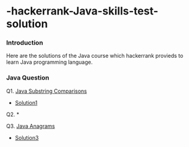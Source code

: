 # -hackerrank-Java-skills-test-solution

### Introduction
Here are the solutions of the Java course which hackerrank provieds to learn Java programming language.

### Java Question
Q1. [Java Substring Comparisons](https://www.hackerrank.com/challenges/java-string-compare/problem?isFullScreen=true)
* [Solution1](https://github.com/mehrotrasahil/-hackerrank-Java-skills-test-solution/blob/main/Substring%20comparision)

Q2. 
*

Q3. [Java Anagrams](https://www.hackerrank.com/challenges/java-anagrams/problem?isFullScreen=true)
* [Solution3](https://github.com/mehrotrasahil/-hackerrank-Java-skills-test-solution/blob/main/Java%20Anagrans)
